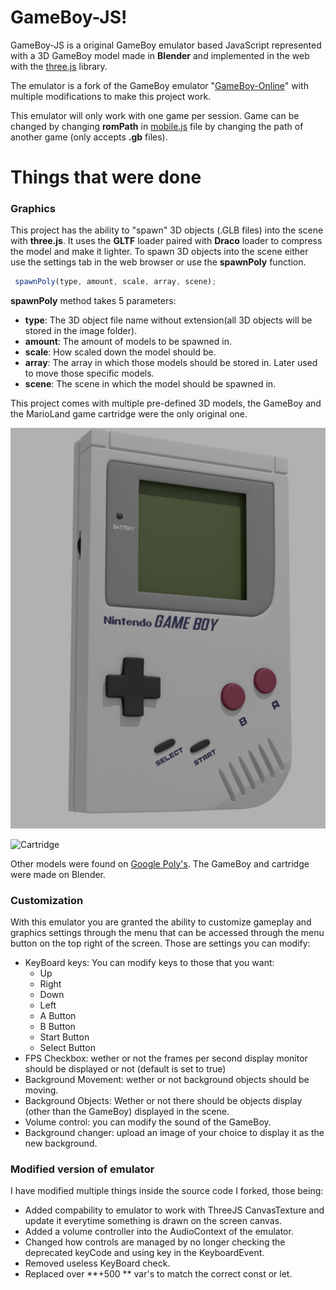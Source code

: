 # GameBoy-JS!

GameBoy-JS is a original GameBoy emulator based JavaScript represented with a 3D GameBoy model made in **Blender** and implemented in the web with the [three.js](https://github.com/mrdoob/three.js/) library. 

The emulator is a fork of the GameBoy emulator "[GameBoy-Online](https://github.com/chrismaltby/GameBoy-Online)" with multiple modifications to make this project work.

This emulator will only work with one game per session. Game can be changed by changing **romPath** in [mobile.js]([https://github.com/Strvm/GameBoy-JS/blob/master/scripts/emulator/js/other/mobile.js](https://github.com/Strvm/GameBoy-JS/blob/master/scripts/emulator/js/other/mobile.js)) file by changing the path of another game (only accepts __**.gb**__ files).




# Things that were done

### Graphics
This project has the ability to "spawn" 3D objects (.GLB files) into the scene with **three.js**. It uses the **GLTF** loader paired with **Draco** loader to compress the model and make it lighter. To spawn 3D objects into the scene either use the settings tab in the web browser or use the **spawnPoly** function. 
```js
 spawnPoly(type, amount, scale, array, scene);
```
**spawnPoly** method takes 5 parameters:

 - **type**: The 3D object file name without extension(all 3D objects will be stored in the image folder).
 - **amount**: The amount of models to be spawned in.
 - **scale**: How scaled down the model should be.
 - **array**: The array in which those models should be stored in. Later used to move those specific models.
 - **scene**: The scene in which the model should be spawned in.

This project comes with multiple pre-defined 3D models, the GameBoy and the MarioLand game cartridge were the only original one. 

![GameBoy Model](https://github.com/Strvm/GameBoy-JS/blob/master/images/GAMEBOY.png)

![Cartridge](https://lh3.googleusercontent.com/XQbd-SOPhh3QgYB0wa20oMuLzKLUazThRth8qGWf-K5Dw5v8jQk4pYe3yNa502WLmco6iPh4T_z0wONjmo3Pc5B2wUbKbPsbNJwo5i9YiIGjDFi90AEennSuReoR8hOQmhP2VVxsda4OF4JEyw1lUpnyEgfsWTzBFAi_1E2uMfOxHf2VnbsY6K_7e4YWUV32vIgc689W5IJ4HrlMXBPfqIvY7SX5cSBo2VQU8BXQFJCCA5soDXHs8Cd1khErMStLeRFeT_r8H-uhrV9jzclhJyqfaHV9gCrMo17lv1iDUDp9q57c07wYyxuxPayzr9rZ7oZAGN3kemKhaZ7qwfL44_jKTo9Gv1zz9S4eEsXfHY0irqd1yOmJ7tukCDTL1xO_DWc7SnyH8QiwYi1lgFphYIz814jJRxZfhniedstYU4jJG48Qr2O7krqg1yvwsg4Wr3yQbAW2aVmRRECaoFsePVi8j0XH3yrn1xEPiS1d0SnUevd1AhK6Bb6ukW4hdIRfn170sAecrVHxL1yZBCNaQ1lUBGgFUlt7cYwwBhXM-B_sMUcfy939-KRgyKUkU6uDmSBmkGfiW-dLSz9-cHc2nLj0j7WNjdSc7OS2znqb9dl66Uy9VDQraiOsIH5Jw-exbEygv9AxIVJ_pjFKvIt4rZF5adHMhaesqs8D-AznOKKYKsdgaP1F6Z_UzU1tDg=w1920-h1080-no?authuser=0)

Other models were found on [Google Poly's]([https://poly.google.com/](https://poly.google.com/)). The GameBoy and cartridge were made on Blender. 

### Customization
With this emulator you are granted the ability to customize gameplay and graphics settings through the menu that can be accessed through the menu button on the top right of the screen. Those are settings you can modify:

 - KeyBoard keys: You can modify keys to those that you want:
	 - Up 
	 - Right
	 - Down
	 - Left
	 - A Button
	 - B Button
	 - Start Button
	 - Select Button
 -  FPS Checkbox: wether or not the frames per second display monitor should be displayed or not (default is set to true)
 - Background Movement: wether or not background objects should be moving.
 - Background Objects: Wether or not there should be objects display (other than the GameBoy) displayed in the scene.
 - Volume control: you can modify the sound of the GameBoy.
 - Background changer: upload an image of your choice to display it as the new background.

### Modified version of emulator
I have modified multiple things inside the source code I forked, those being:

 - Added compability to emulator to work with ThreeJS CanvasTexture and update it everytime something is drawn on the screen canvas.
 - Added a volume controller into the AudioContext of the emulator.
 - Changed how controls are managed by no longer checking the deprecated keyCode and using key in the KeyboardEvent.
 - Removed useless KeyBoard check.
 - Replaced over **+500 ** var's to match the correct const or let.
